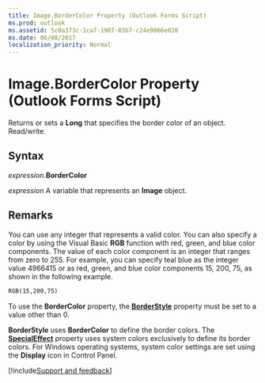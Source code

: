 ```yaml
---
title: Image.BorderColor Property (Outlook Forms Script)
ms.prod: outlook
ms.assetid: 5c0a373c-1ca7-1907-83b7-c24e9066e020
ms.date: 06/08/2017
localization_priority: Normal
---
```



# Image.BorderColor Property (Outlook Forms Script)

Returns or sets a  **Long** that specifies the border color of an object. Read/write.


## Syntax

_expression_.**BorderColor**

_expression_ A variable that represents an  **Image** object.


## Remarks

You can use any integer that represents a valid color. You can also specify a color by using the Visual Basic  **RGB** function with red, green, and blue color components. The value of each color component is an integer that ranges from zero to 255. For example, you can specify teal blue as the integer value 4966415 or as red, green, and blue color components 15, 200, 75, as shown in the following example.


```vb
RGB(15,200,75)
```

To use the  **BorderColor** property, the **[BorderStyle](Outlook.image.borderstyle.md)** property must be set to a value other than 0.

 **BorderStyle** uses **BorderColor** to define the border colors. The **[SpecialEffect](Outlook.image.specialeffect.md)** property uses system colors exclusively to define its border colors. For Windows operating systems, system color settings are set using the **Display** icon in Control Panel.

[!include[Support and feedback](~/includes/feedback-boilerplate.md)]